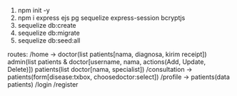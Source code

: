 1. npm init -y
2. npm i express ejs pg sequelize express-session bcryptjs
3. sequelize db:create
4. sequelize db:migrate
5. sequelize db:seed:all

routes:
   /home -> doctor(list patients[nama, diagnosa, kirim receipt])
            admin(list patients & doctor[username, nama, actions(Add, Update, Delete)])
            patients(list doctor[nama, specialist])
   /consultation -> patients(form[disease:txbox, choosedoctor:select])
   /profile -> patients(data patients)
   /login
   /register